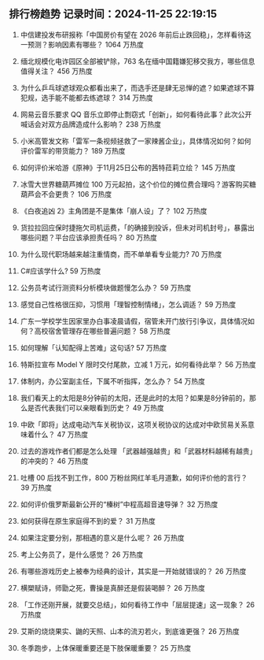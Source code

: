 
## 排行榜趋势 记录时间：2024-11-25 22:19:15
  
  1. 中信建投发布研报称「中国房价有望在 2026 年前后止跌回稳」，怎样看待这一预测？影响因素有哪些？ 1064 万热度
    
  2. 缅北规模化电诈园区全部被铲除，763 名在缅中国籍嫌犯移交我方，哪些信息值得关注？ 456 万热度
    
  3. 为什么乒乓球遮球观众都看出来了，而选手还是肆无忌惮的遮？如果遮球不算犯规，选手能不能都去练遮球？ 314 万热度
    
  4. 网易云音乐要求 QQ 音乐立即停止剽窃式「创新」，如何看待此事？此次公开喊话会对双方品牌造成什么影响？ 238 万热度
    
  5. 小米高管发文称「雷军一条视频拯救了一家辣酱企业」，具体情况如何？如何评价雷军的带货能力？ 189 万热度
    
  6. 如何评价米哈游《原神》于11月25日公布的茜特菈莉立绘？ 145 万热度
    
  7. 冰雪大世界糖葫芦摊位 100 万元起拍，这个价位的摊位费合理吗？游客购买糖葫芦会不会更贵？ 106 万热度
    
  8. 《白夜追凶 2》主角团是不是集体「崩人设」了？ 102 万热度
    
  9. 货拉拉回应保时捷拖欠司机运费，「的确接到投诉，但未对司机封号」，暴露出哪些问题？平台应该承担责任吗？ 80 万热度
    
  10. 为什么现代职场越来越注重情商，而不单单看专业能力? 70 万热度
    
  11. C#应该学什么? 59 万热度
    
  12. 公务员考试行测资料分析模块做题慢怎么办？ 59 万热度
    
  13. 感觉自己性格很压抑，习惯用「理智控制情绪」，怎么调适？ 59 万热度
    
  14. 广东一学校学生因家里办白事凌晨请假，宿管未开门放行引争议，具体情况如何？高校宿舍管理存在哪些普遍问题？ 58 万热度
    
  15. 如何理解「认知配得上苦难」这句话? 57 万热度
    
  16. 特斯拉宣布 Model Y 限时交付尾款，立减 1 万元，如何看待此举？ 56 万热度
    
  17. 体制内，办公室副主任，下属不听指挥，怎么办？ 54 万热度
    
  18. 我们看天上的太阳是8分钟前的太阳，还是此时的太阳？如果是8分钟前的，那么是否代表我们可以亲眼看到历史？ 49 万热度
    
  19. 中欧「即将」达成电动汽车关税协议，这项关税协议的达成对中欧贸易关系意味着什么？ 47 万热度
    
  20. 过去的游戏作者们都是怎么处理 「武器越强越贵」和「武器材料越稀有越贵」的冲突的？ 46 万热度
    
  21. 吐槽 00 后找不到工作，800 万粉丝网红羊毛月道歉，如何评价他的言行？ 39 万热度
    
  22. 如何评价俄罗斯最新公开的“榛树”中程高超音速导弹？ 32 万热度
    
  23. 如何获得在原生家庭得不到的爱？ 31 万热度
    
  24. 如果注定要分别，那相遇的意义是什么呢？ 26 万热度
    
  25. 考上公务员了，是什么感觉？ 26 万热度
    
  26. 有哪些游戏历史上被奉为经典的设计，其实是一开始就错误的？ 26 万热度
    
  27. 横槊赋诗，师勖之死，曹操是真醉还是假装喝醉？ 26 万热度
    
  28. 「工作还刚开展，就要交总结」，如何看待工作中「层层提速」这一现象？ 26 万热度
    
  29. 艾斯的烧烧果实、鼬的天照、山本的流刃若火，到底谁更强？ 26 万热度
    
  30. 冬季跑步，上体保暖重要还是下肢保暖重要？ 25 万热度
    
